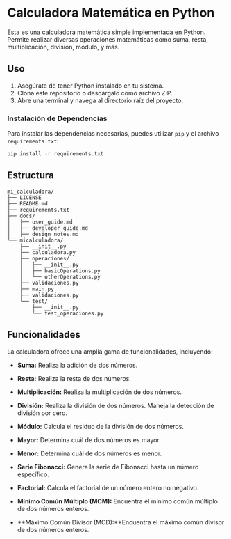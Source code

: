 # Calculadora Matemática en Python

Esta es una calculadora matemática simple implementada en Python. Permite realizar diversas operaciones matemáticas como suma, resta, multiplicación, división, módulo, y más.

## Uso

1. Asegúrate de tener Python instalado en tu sistema.
2. Clona este repositorio o descárgalo como archivo ZIP.
3. Abre una terminal y navega al directorio raíz del proyecto.

### Instalación de Dependencias

Para instalar las dependencias necesarias, puedes utilizar `pip` y el archivo `requirements.txt`:

```bash
pip install -r requirements.txt
```
## Estructura

```
mi_calculadora/
├── LICENSE
├── README.md
├── requirements.txt
├── docs/
│   ├── user_guide.md
│   ├── developer_guide.md
│   ├── design_notes.md
└── micalculadora/
    ├── __init__.py
    ├── calculadora.py
    ├── operaciones/
    │   ├── __init__.py
    │   ├── basicOperations.py
    │   └── otherOperations.py
    ├── validaciones.py
    ├── main.py
    ├── validaciones.py
    └── test/
        ├── __init__.py
        └── test_operaciones.py
```
## Funcionalidades

La calculadora ofrece una amplia gama de funcionalidades, incluyendo:

- **Suma:** Realiza la adición de dos números.

- **Resta:** Realiza la resta de dos números.

- **Multiplicación:** Realiza la multiplicación de dos números.

- **División:** Realiza la división de dos números. Maneja la detección de división por cero.

- **Módulo:** Calcula el residuo de la división de dos números.

- **Mayor:** Determina cuál de dos números es mayor.

- **Menor:** Determina cuál de dos números es menor.

- **Serie Fibonacci:** Genera la serie de Fibonacci hasta un número específico.

- **Factorial:** Calcula el factorial de un número entero no negativo.

- **Mínimo Común Múltiplo (MCM):** Encuentra el mínimo común múltiplo de dos números enteros.

- **Máximo Común Divisor (MCD):**Encuentra el máximo común divisor de dos números enteros.



